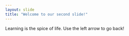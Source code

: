 ```yaml
---
layout: slide
title: "Welcome to our second slide!"
---
```

Learning is the spice of life.
Use the left arrow to go back!

